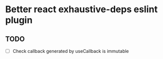 # Better react exhaustive-deps eslint plugin


## TODO
- [ ] Check callback generated by useCallback is immutable

